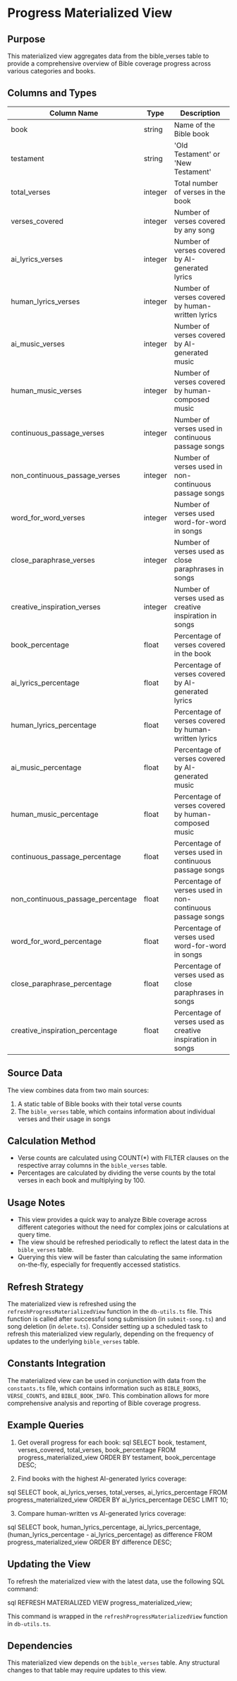 # Progress Materialized View

## Purpose
This materialized view aggregates data from the bible_verses table to provide a comprehensive overview of Bible coverage progress across various categories and books.

## Columns and Types

| Column Name | Type | Description |
|-------------|------|-------------|
| book | string | Name of the Bible book |
| testament | string | 'Old Testament' or 'New Testament' |
| total_verses | integer | Total number of verses in the book |
| verses_covered | integer | Number of verses covered by any song |
| ai_lyrics_verses | integer | Number of verses covered by AI-generated lyrics |
| human_lyrics_verses | integer | Number of verses covered by human-written lyrics |
| ai_music_verses | integer | Number of verses covered by AI-generated music |
| human_music_verses | integer | Number of verses covered by human-composed music |
| continuous_passage_verses | integer | Number of verses used in continuous passage songs |
| non_continuous_passage_verses | integer | Number of verses used in non-continuous passage songs |
| word_for_word_verses | integer | Number of verses used word-for-word in songs |
| close_paraphrase_verses | integer | Number of verses used as close paraphrases in songs |
| creative_inspiration_verses | integer | Number of verses used as creative inspiration in songs |
| book_percentage | float | Percentage of verses covered in the book |
| ai_lyrics_percentage | float | Percentage of verses covered by AI-generated lyrics |
| human_lyrics_percentage | float | Percentage of verses covered by human-written lyrics |
| ai_music_percentage | float | Percentage of verses covered by AI-generated music |
| human_music_percentage | float | Percentage of verses covered by human-composed music |
| continuous_passage_percentage | float | Percentage of verses used in continuous passage songs |
| non_continuous_passage_percentage | float | Percentage of verses used in non-continuous passage songs |
| word_for_word_percentage | float | Percentage of verses used word-for-word in songs |
| close_paraphrase_percentage | float | Percentage of verses used as close paraphrases in songs |
| creative_inspiration_percentage | float | Percentage of verses used as creative inspiration in songs |

## Source Data
The view combines data from two main sources:
1. A static table of Bible books with their total verse counts
2. The `bible_verses` table, which contains information about individual verses and their usage in songs

## Calculation Method
- Verse counts are calculated using COUNT(*) with FILTER clauses on the respective array columns in the `bible_verses` table.
- Percentages are calculated by dividing the verse counts by the total verses in each book and multiplying by 100.

## Usage Notes
- This view provides a quick way to analyze Bible coverage across different categories without the need for complex joins or calculations at query time.
- The view should be refreshed periodically to reflect the latest data in the `bible_verses` table.
- Querying this view will be faster than calculating the same information on-the-fly, especially for frequently accessed statistics.

## Refresh Strategy
The materialized view is refreshed using the `refreshProgressMaterializedView` function in the `db-utils.ts` file. This function is called after successful song submission (in `submit-song.ts`) and song deletion (in `delete.ts`). Consider setting up a scheduled task to refresh this materialized view regularly, depending on the frequency of updates to the underlying `bible_verses` table.

## Constants Integration
The materialized view can be used in conjunction with data from the `constants.ts` file, which contains information such as `BIBLE_BOOKS`, `VERSE_COUNTS`, and `BIBLE_BOOK_INFO`. This combination allows for more comprehensive analysis and reporting of Bible coverage progress.

## Example Queries

1. Get overall progress for each book:
sql
SELECT
book,
testament,
verses_covered,
total_verses,
book_percentage
FROM progress_materialized_view
ORDER BY testament, book_percentage DESC;

2. Find books with the highest AI-generated lyrics coverage:

sql
SELECT
book,
ai_lyrics_verses,
total_verses,
ai_lyrics_percentage
FROM progress_materialized_view
ORDER BY ai_lyrics_percentage DESC
LIMIT 10;

3. Compare human-written vs AI-generated lyrics coverage:

sql
SELECT
book,
human_lyrics_percentage,
ai_lyrics_percentage,
(human_lyrics_percentage - ai_lyrics_percentage) as difference
FROM progress_materialized_view
ORDER BY difference DESC;

## Updating the View
To refresh the materialized view with the latest data, use the following SQL command:

sql
REFRESH MATERIALIZED VIEW progress_materialized_view;


This command is wrapped in the `refreshProgressMaterializedView` function in `db-utils.ts`.

## Dependencies
This materialized view depends on the `bible_verses` table. Any structural changes to that table may require updates to this view.